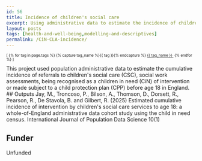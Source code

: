 ```yaml
---
id: 56
title: Incidence of children's social care
excerpt: Using administrative data to estimate the incidence of children's social care
layout: posts
tags: [health-and-well-being,modelling-and-descriptives]
permalink: /CiN-CLA-incidence/
---
```

<div>
  <p style="font-size:.7em;">
    [
    {% for tag in page.tags %}
      {% capture tag_name %}{{ tag }}{% endcapture %}
      <a href="/{{ tag_name }}"><nobr>{{ tag_name }}</nobr>&nbsp;</a>
    {% endfor %}
    ]
  </p>
</div>
This project used population administrative data to estimate the cumulative incidence of referrals to children's social care (CSC), social work assessments, being recognised as a children in need (CiN) of intervention or made subject to a child protection plan (CPP) before age 18 in England.
## Outputs
Jay, M., Troncoso, P., Bilson, A., Thomson, D., Dorsett, R., Pearson, R., De Stavola, B. and Gilbert, R. (2025) Estimated cumulative incidence of intervention by children's social care services to age 18: a whole-of-England administrative data cohort study using the child in need census.  International Journal of Population Data Science 10(1)

## Funder
Unfunded
